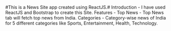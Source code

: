 #This is a News Site app created using ReactJS.#
Introduction - I have used ReactJS and Bootstrap to create this Site.
Features - 
Top News - Top News tab will fetch top news from India.
Categories - Category-wise news of India for 5 different categories like Sports, Entertainment, Health, Technology.
